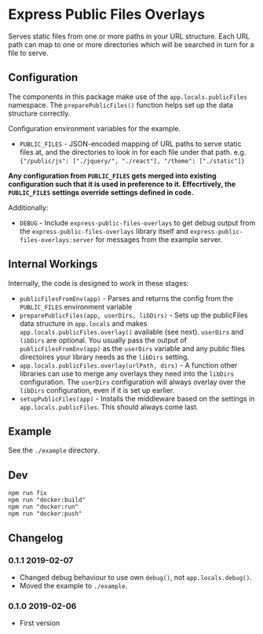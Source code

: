 # Express Public Files Overlays

Serves static files from one or more paths in your URL structure. Each URL path can map to one or more directories which will be searched in turn for a file to serve.


## Configuration

The components in this package make use of the `app.locals.publicFiles` namespace. The `preparePublicFiles()` function helps set up the data structure correctly.

Configuration environment variables for the example.

* `PUBLIC_FILES` - JSON-encoded mapping of URL paths to serve static files at, and the directories to look in for each file under that path. e.g. `{"/public/js": ["./jquery/", "./react"], "/theme": ["./static"]}`

**Any configuration from `PUBLIC_FILES` gets merged into existing configuration such that it is used in preference to it. Effecrtively, the `PUBLIC_FILES` settings override settings defined in code.**

Additionally:

* `DEBUG` - Include `express-public-files-overlays` to get debug output from the `express-public-files-overlays` library itself and `express-public-files-overlays:server` for messages from the example server.


## Internal Workings

Internally, the code is designed to work in these stages:

* `publicFilesFromEnv(app)` - Parses and returns the config from the `PUBLIC_FILES` environment variable
* `preparePublicFiles(app, userDirs, libDirs)` - Sets up the publicFiles data structure in `app.locals` and makes `app.locals.publicFiles.overlay()` available (see next). `userDirs` and `libDirs` are optional. You usually pass the output of `publicFilesFromEnv(app)` as the `userDirs` variable and any public files directoires your library needs as the `libDirs` setting.
* `app.locals.publicFiles.overlay(urlPath, dirs)` - A function other libraries can use to merge any overlays they need into the `libDirs` configuration. The `userDirs` configuration will always overlay over the `libDirs` configuration, even if it is set up earlier.
* `setupPublicFiles(app)` - Installs the middleware based on the settings in `app.locals.publicFiles`. This should always come last.


## Example

See the `./example` directory.

## Dev

```
npm run fix
npm run "docker:build"
npm run "docker:run"
npm run "docker:push"
```


## Changelog

### 0.1.1 2019-02-07

* Changed debug behaviour to use own `debug()`, not `app.locals.debug()`.
* Moved the example to `./example`.

### 0.1.0 2019-02-06

* First version
